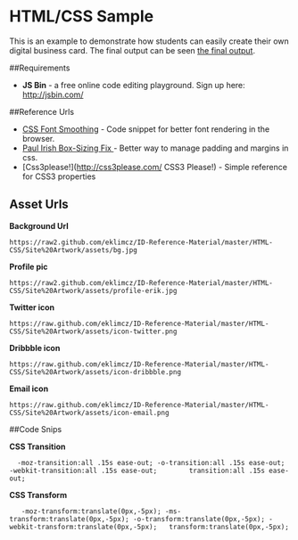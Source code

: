 HTML/CSS Sample
=========

This is an example to demonstrate how students can easily create their own digital business card. The final output can be seen [the final output](http://jsbin.com/wowitore/6/edit?output "here").


##Requirements
* **JS Bin** - a free online code editing playground. Sign up here: http://jsbin.com/

##Reference Urls
* [CSS Font Smoothing](https://gist.github.com/eklimcz/9046333 "CSS Font Smoothing") - Code snippet for better font rendering in the browser.
* [Paul Irish Box-Sizing Fix ](http://www.paulirish.com/2012/box-sizing-border-box-ftw/ "Paul Irish Box-Sizing Fix") - Better way to manage padding and margins in css. 
* [Css3please!](http://css3please.com/ CSS3 Please!) - Simple reference for CSS3 properties 

## Asset Urls
**Background Url**

`https://raw2.github.com/eklimcz/ID-Reference-Material/master/HTML-CSS/Site%20Artwork/assets/bg.jpg`

**Profile pic**

`https://raw2.github.com/eklimcz/ID-Reference-Material/master/HTML-CSS/Site%20Artwork/assets/profile-erik.jpg`

**Twitter icon** 

`https://raw.github.com/eklimcz/ID-Reference-Material/master/HTML-CSS/Site%20Artwork/assets/icon-twitter.png`

**Dribbble icon** 

`https://raw.github.com/eklimcz/ID-Reference-Material/master/HTML-CSS/Site%20Artwork/assets/icon-dribbble.png`

**Email icon** 

`https://raw.github.com/eklimcz/ID-Reference-Material/master/HTML-CSS/Site%20Artwork/assets/icon-email.png`

##Code Snips

**CSS Transition**

`   -moz-transition:all .15s ease-out;
    -o-transition:all .15s ease-out;    
	-webkit-transition:all .15s ease-out;	    
	transition:all .15s ease-out; `
    
**CSS Transform**

`    -moz-transform:translate(0px,-5px);
    -ms-transform:translate(0px,-5px);
	-o-transform:translate(0px,-5px);
	-webkit-transform:translate(0px,-5px);	
	transform:translate(0px,-5px);
`

